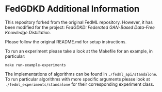 # FedGDKD Additional Information

This repository forked from the original FedML repository. However, it has been modified for the project: 
*FedGDKD: Federated GAN-Based Data-Free Knowledge Distillation*. 

Please follow the original README.md for setup instructions.

To run an experiment please take a look at the Makefile for an example, in particular:

`make run-example-experiments`

The implementations of algorithms can be found in `./fedml_api/standalone`. To run particular algorithms with more specific
arguments please look at `./fedml_experiments/standalone` for their corresponding experiment class.



